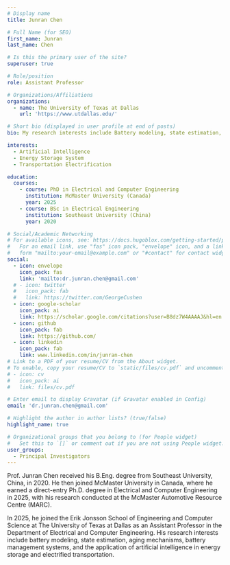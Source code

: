 ```yaml
---
# Display name
title: Junran Chen

# Full Name (for SEO)
first_name: Junran
last_name: Chen

# Is this the primary user of the site?
superuser: true

# Role/position
role: Assistant Professor

# Organizations/Affiliations
organizations:
  - name: The University of Texas at Dallas
    url: 'https://www.utdallas.edu/'

# Short bio (displayed in user profile at end of posts)
bio: My research interests include Battery modeling, state estimation, aging, management, and applications of artificial intelligence in energy storage system.

interests:
  - Artificial Intelligence
  - Energy Storage System
  - Transportation Electrification

education:
  courses:
    - course: PhD in Electrical and Computer Engineering
      institution: McMaster University (Canada)
      year: 2025
    - course: BSc in Electrical Engineering
      institution: Southeast University (China)
      year: 2020

# Social/Academic Networking
# For available icons, see: https://docs.hugoblox.com/getting-started/page-builder/#icons
#   For an email link, use "fas" icon pack, "envelope" icon, and a link in the
#   form "mailto:your-email@example.com" or "#contact" for contact widget.
social:
  - icon: envelope
    icon_pack: fas
    link: 'mailto:dr.junran.chen@gmail.com'
  # - icon: twitter
  #   icon_pack: fab
  #   link: https://twitter.com/GeorgeCushen
  - icon: google-scholar
    icon_pack: ai
    link: https://scholar.google.com/citations?user=B8dz7W4AAAAJ&hl=en
  - icon: github
    icon_pack: fab
    link: https://github.com/
  - icon: linkedin
    icon_pack: fab
    link: www.linkedin.com/in/junran-chen
# Link to a PDF of your resume/CV from the About widget.
# To enable, copy your resume/CV to `static/files/cv.pdf` and uncomment the lines below.
# - icon: cv
#   icon_pack: ai
#   link: files/cv.pdf

# Enter email to display Gravatar (if Gravatar enabled in Config)
email: 'dr.junran.chen@gmail.com'

# Highlight the author in author lists? (true/false)
highlight_name: true

# Organizational groups that you belong to (for People widget)
#   Set this to `[]` or comment out if you are not using People widget.
user_groups:
  - Principal Investigators
---
```


Prof. Junran Chen received his B.Eng. degree from Southeast University, China, in 2020. He then joined McMaster University in Canada, where he earned a direct-entry Ph.D. degree in Electrical and Computer Engineering in 2025, with his research conducted at the McMaster Automotive Resource Centre (MARC).
 
In 2025, he joined the Erik Jonsson School of Engineering and Computer Science at The University of Texas at Dallas as an Assistant Professor in the Department of Electrical and Computer Engineering. His research interests include battery modeling, state estimation, aging mechanisms, battery management systems, and the application of artificial intelligence in energy storage and electrified transportation.

